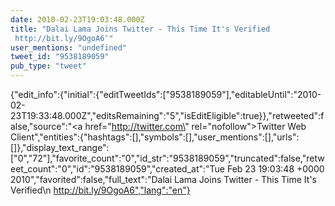 ```yaml
---
date: 2010-02-23T19:03:48.000Z
title: "Dalai Lama Joins Twitter - This Time It's Verified
 http://bit.ly/9OgoA6″"
user_mentions: "undefined"
tweet_id: "9538189059"
pub_type: "tweet"
---
```

{"edit_info":{"initial":{"editTweetIds":["9538189059"],"editableUntil":"2010-02-23T19:33:48.000Z","editsRemaining":"5","isEditEligible":true}},"retweeted":false,"source":"<a href=\"http://twitter.com\" rel=\"nofollow\">Twitter Web Client</a>","entities":{"hashtags":[],"symbols":[],"user_mentions":[],"urls":[]},"display_text_range":["0","72"],"favorite_count":"0","id_str":"9538189059","truncated":false,"retweet_count":"0","id":"9538189059","created_at":"Tue Feb 23 19:03:48 +0000 2010","favorited":false,"full_text":"Dalai Lama Joins Twitter - This Time It's Verified\n http://bit.ly/9OgoA6","lang":"en"}
